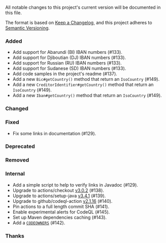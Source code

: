 All notable changes to this project's current version will be documented in this file.

The format is based on [Keep a Changelog](https://keepachangelog.com/en/1.0.0/), and this project adheres
to [Semantic Versioning](https://semver.org/spec/v2.0.0.html).

### Added

- Add support for Abarundi (BI) IBAN numbers (#133).
- Add support for Djiboutian (DJ) IBAN numbers (#133).
- Add support for Russian (RU) IBAN numbers (#133).
- Add support for Sudanese (SD) IBAN numbers (#133).
- Add code samples in the project's readme (#137).
- Add a new `Bic#getCountry()` method that return an `IsoCountry` (#149).
- Add a new `CreditorIdentifier#getCountry()` method that return an `IsoCountry` (#149).
- Add a new `Iban#getCountry()` method that return an `IsoCountry` (#149).

### Changed

### Fixed

- Fix some links in documentation (#129).

### Deprecated

### Removed

### Internal

- Add a simple script to help to verify links in Javadoc (#129).
- Upgrade to actions/checkout [v3.0.2](https://github.com/actions/checkout/releases/tag/v3.0.2) (#138).
- Upgrade to actions/setup-java [v3.4.1](https://github.com/actions/setup-java/releases/tag/v3.4.1) (#139).
- Upgrade to github/codeql-action [v2.1.16](https://github.com/github/codeql-action/releases/tag/v2.1.16) (#140).
- Pin actions to a full length commit SHA (#141).
- Enable experimental alerts for CodeQL (#145).
- Set up Maven dependencies caching (#143).
- Add a [`CODEOWNERS`](/CODEOWNERS) (#142).

### Thanks
